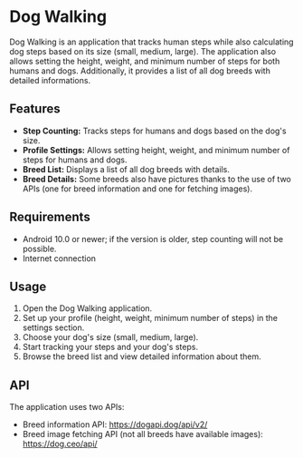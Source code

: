 # Dog Walking

Dog Walking is an application that tracks human steps while also calculating dog steps based on its size (small, medium, large). The application also allows setting the height, weight, and minimum number of steps for both humans and dogs. Additionally, it provides a list of all dog breeds with detailed informations.

## Features

- **Step Counting:** Tracks steps for humans and dogs based on the dog's size.
- **Profile Settings:** Allows setting height, weight, and minimum number of steps for humans and dogs.
- **Breed List:** Displays a list of all dog breeds with details.
- **Breed Details:** Some breeds also have pictures thanks to the use of two APIs (one for breed information and one for fetching images).

## Requirements

- Android 10.0 or newer; if the version is older, step counting will not be possible.
- Internet connection

## Usage

1. Open the Dog Walking application.
2. Set up your profile (height, weight, minimum number of steps) in the settings section.
3. Choose your dog's size (small, medium, large).
4. Start tracking your steps and your dog's steps.
5. Browse the breed list and view detailed information about them.

## API

The application uses two APIs:
- Breed information API: https://dogapi.dog/api/v2/
- Breed image fetching API (not all breeds have available images): https://dog.ceo/api/
